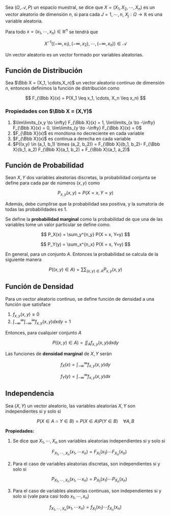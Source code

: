 Sea $(\Omega, \mathscr A, P)$ un espacio muestral, se dice que $X = (X_1, X_2, \cdots, X_n)$ es un vector aleatorio de dimensión $n$, si para cada $J = 1, \cdots, n$, $X_j: \Omega \to \mathbb{R}$ es una variable aleatoria.

Para todo $x = (x_1, \cdots, x_n) \in \mathbb{R}^n$ se tendrá que

$$
X^{-1}((-\infty, x_1), (-\infty, x_2), \cdots, (-\infty, x_n)) \in \mathscr A
$$

Un vector aleatorio es un vector formado por variables aleatorias.

## Función de Distribución

Sea $\Bbb X = (X_1, \cdots,X_n)$ un vector aleatorio continuo de dimensión $n$, entonces definimos la función de distribución como

$$
F_{\Bbb X}(x) = P(X_1 \leq x_1, \cdots, X_n \leq x_n)
$$

### Propiedades con $\Bbb X = (X,Y)$

1. $\lim\limits_{x,y \to \infty} F_{\Bbb X}(x) = 1, \lim\limits_{x \to -\infty} F_{\Bbb X}(x) = 0, \lim\limits_{y \to -\infty} F_{\Bbb X}(x) = 0$
2. $F_{\Bbb X}(x)$ es monótona no decreciente en cada variable
3. $F_{\Bbb X}(x)$ es continua a derecha en cada variable
4. $P((x,y) \in (a_1, b_1) \times (a_2, b_2)) = F_{\Bbb X}(b_1, b_2)- F_{\Bbb X}(b_1, a_2) F_{\Bbb X}(a_1, b_2) + F_{\Bbb X}(a_1, a_2)$

## Función de Probabilidad

Sean $X, Y$ dos variables aleatorias discretas, la probabilidad conjunta se define para cada par de números $(x,y)$ como

$$
P_{x,y}(x,y) = P(X = x, Y = y)
$$

Además, debe cumplirse que la probabilidad sea positiva, y la sumatoria de todas las probabilidades es $1$.

Se define la **probabilidad marginal** como la probabilidad de que una de las variables tome un valor particular se define como.

$$
P_X(x) = \sum_y^{n_y} P(X = x, Y=y)
$$

$$
P_Y(y) = \sum_x^{n_x} P(X = x, Y=y)
$$

En general, para un conjunto $A$. Entonces la probabilidad se calcula de la siguiente manera

$$
P((x,y) \in A) = {\sum\sum}_{(x,y) \in A} P_{x,y}(x,y)
$$

## Función de Densidad

Para un vector aleatorio continuo, se define función de densidad a una función que satisface

1. $f_{x,y}(x,y) \geq 0$
2. $\int_{-\infty}^\infty\int_{-\infty}^\infty f_{x,y}(x,y) dxdy = 1$

Entonces, para cualquier conjunto $A$

$$
P((x,y) \in A) = \iint_A f_{x,y}(x,y) dxdy
$$

Las funciones de **densidad marginal** de $X, Y$ serán

$$
f_X(x) = \int_{-\infty}^\infty f_{x,y}(x,y) dy
$$

$$
f_Y(y) = \int_{-\infty}^\infty f_{x,y}(x,y) dx
$$

## Independencia

Sea $(X,Y)$ un vector aleatorio, las variables aleatorias $X, Y$ son independientes si y solo si

$$
P(X \in A \cap Y \in B) = P(X \in A) P(Y \in B)\quad \forall A,B
$$

**Propiedades:**

1. Se dice que $X_1, \cdots, X_n$ son variables aleatorias independientes si y solo si

	$$
    F_{X_1, \cdots, X_n}(x_1, \cdots x_n) = F_{X_1}(x_1) \cdots F_{X_n}(x_n)
    $$

2. Para el caso de variables aleatorias discretas, son independientes si y solo si

	$$
    P_{X_1, \cdots, X_n}(x_1, \cdots x_n) = P_{X_1}(x_1) \cdots P_{X_n}(x_n)
    $$

3. Para el caso de variables aleatorias continuas, son independientes si y solo si (vale para casi todo $x_1, \cdots, x_n$)

$$
f_{X_1, \cdots, X_n}(x_1, \cdots x_n) = f_{X_1}(x_1) \cdots f_{X_n}(x_n)
$$
